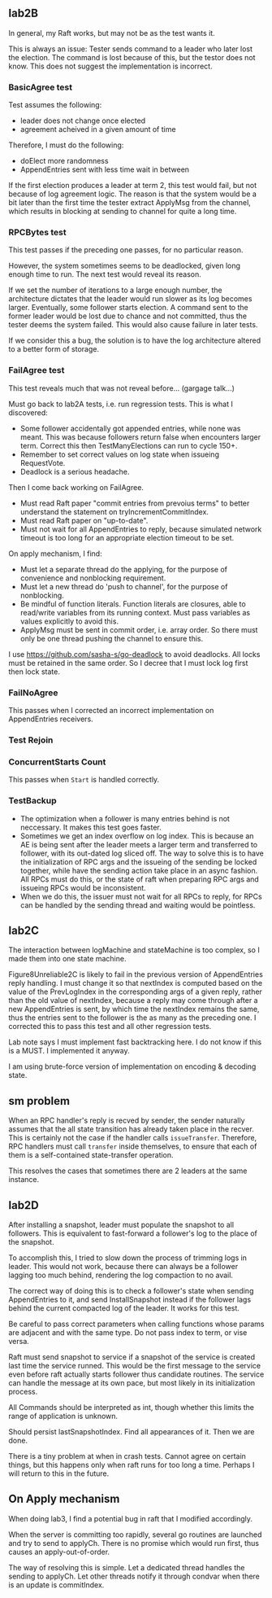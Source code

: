 ## lab2B

In general, my Raft works, but may not be as the test wants it.

This is always an issue: Tester sends command to a leader who later lost the election. The command is lost because of this, but the testor does not know. This does not suggest the implementation is incorrect.

### BasicAgree test

Test assumes the following:

- leader does not change once elected
- agreement acheived in a given amount of time

Therefore, I must do the following:

- doElect more randomness
- AppendEntries sent with less time wait in between

If the first election produces a leader at term 2, this test would fail, but not because of log agreement logic. The reason is that the system would be a bit later than the first time the tester extract ApplyMsg from the channel, which results in blocking at sending to channel for quite a long time. 

### RPCBytes test

This test passes if the preceding one passes, for no particular reason.

However, the system sometimes seems to be deadlocked, given long enough time to run. The next test would reveal its reason.

If we set the number of iterations to a large enough number, the architecture dictates that the leader would run slower as its log becomes larger. Eventually, some follower starts election. A command sent to the former leader would be lost due to chance and not committed, thus the tester deems the system failed. This would also cause failure in later tests.

If we consider this a bug, the solution is to have the log architecture altered to a better form of storage.

### FailAgree test

This test reveals much that was not reveal before... (gargage talk...)

Must go back to lab2A tests, i.e. run regression tests. This is what I discovered:

- Some follower accidentally got appended entries, while none was meant. This was because followers return false when encounters larger term. Correct this then TestManyElections can run to cycle 150+.
- Remember to set correct values on log state when issueing RequestVote.
- Deadlock is a serious headache.

Then I come back working on FailAgree. 

- Must read Raft paper "commit entries from prevoius terms" to better understand the statement on tryIncrementCommitIndex.
- Must read Raft paper on "up-to-date".
- Must not wait for all AppendEntries to reply, because simulated network timeout is too long for an appropriate election timeout to be set.

On apply mechanism, I find:

- Must let a separate thread do the applying, for the purpose of convenience and nonblocking requirement.
- Must let a new thread do 'push to channel', for the purpose of nonblocking.
- Be mindful of function literals. Function literals are closures, able to read/write variables from its running context. Must pass variables as values explicitly to avoid this.
- ApplyMsg must be sent in commit order, i.e. array order. So there must only be one thread pushing the channel to ensure this.

I use https://github.com/sasha-s/go-deadlock to avoid deadlocks. All locks must be retained in the same order. So I decree that I must lock log first then lock state.

### FailNoAgree

This passes when I corrected an incorrect implementation on AppendEntries receivers.

### Test Rejoin


### ConcurrentStarts Count

This passes when `Start` is handled correctly. 

### TestBackup

- The optimization when a follower is many entries behind is not neccessary. It makes this test goes faster.
- Sometimes we get an index overflow on log index. This is because an AE is being sent after the leader meets a larger term and transferred to follower, with its out-dated log sliced off. The way to solve this is to have the initialization of RPC args and the issueing of the sending be locked together, while have the sending action take place in an async fashion. All RPCs must do this, or the state of raft when preparing RPC args and issueing RPCs would be inconsistent.
- When we do this, the issuer must not wait for all RPCs to reply, for RPCs can be handled by the sending thread and waiting would be pointless.

## lab2C

The interaction between logMachine and stateMachine is too complex, so I made them into one state machine.

Figure8Unreliable2C is likely to fail in the previous version of AppendEntries reply handling. I must change it so that nextIndex is computed based on the value of the PrevLogIndex in the corresponding args of a given reply, rather than the old value of nextIndex, because a reply may come through after a new AppendEntries is sent, by which time the nextIndex remains the same, thus the entries sent to the follower is the as many as the preceding one. I corrected this to pass this test and all other regression tests.

Lab note says I must implement fast backtracking here. I do not know if this is a MUST. I implemented it anyway.

I am using brute-force version of implementation on encoding & decoding state.

## sm problem

When an RPC handler's reply is recved by sender, the sender naturally assumes that the all state transition has already taken place in the recver. This is certainly not the case if the handler calls `issueTransfer`. Therefore, RPC handlers must call `transfer` inside themselves, to ensure that each of them is a self-contained state-transfer operation.

This resolves the cases that sometimes there are 2 leaders at the same instance.

## lab2D

After installing a snapshot, leader must populate the snapshot to all followers. This is equivalent to fast-forward a follower's log to the place of the snapshot.

To accomplish this, I tried to slow down the process of trimming logs in leader. This would not work, because there can always be a follower lagging too much behind, rendering the log compaction to no avail.

The correct way of doing this is to check a follower's state when sending AppendEntries to it, and send InstallSnapshot instead if the follower lags behind the current compacted log of the leader. It works for this test.

Be careful to pass correct parameters when calling functions whose params are adjacent and with the same type. Do not pass index to term, or vise versa.

Raft must send snapshot to service if a snapshot of the service is created last time the service runned. This would be the first message to the service even before raft actually starts follower thus candidate routines. The service can handle the message at its own pace, but most likely in its initialization process.

All Commands should be interpreted as int, though whether this limits the range of application is unknown.

Should persist lastSnapshotIndex. Find all appearances of it. Then we are done.

There is a tiny problem at when in crash tests. Cannot agree on certain things, but this happens only when raft runs for too long a time. Perhaps I will return to this in the future.

## On Apply mechanism

When doing lab3, I find a potential bug in raft that I modified accordingly.

When the server is committing too rapidly, several go routines are launched and try to send to applyCh. There is no promise which would run first, thus causes an apply-out-of-order.

The way of resolving this is simple. Let a dedicated thread handles the sending to applyCh. Let other threads notify it through condvar when there is an update is commitIndex.
